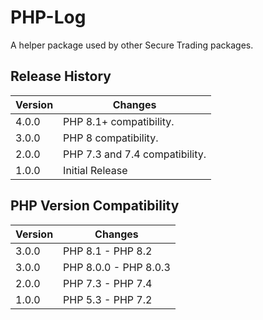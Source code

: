 # PHP-Log

A helper package used by other Secure Trading packages.

## Release History

| Version | Changes                        |
|---------|--------------------------------|
| 4.0.0   | PHP 8.1+ compatibility.        |
| 3.0.0   | PHP 8 compatibility.           |
| 2.0.0   | PHP 7.3 and 7.4 compatibility. |
| 1.0.0   | Initial Release                |

## PHP Version Compatibility

| Version  | Changes               |
| -------- |-----------------------|
| 3.0.0    | PHP 8.1 - PHP 8.2     |
| 3.0.0    | PHP 8.0.0 - PHP 8.0.3 |
| 2.0.0    | PHP 7.3 - PHP 7.4     |
| 1.0.0    | PHP 5.3 - PHP 7.2     |
